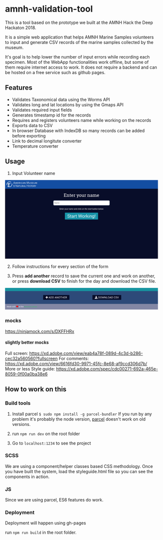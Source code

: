 # amnh-validation-tool

This is a tool based on the prototype we built at the AMNH Hack the Deep Hackaton 2018.

It is a simple web application that helps AMNH Marine Samples volunteers to input and generate CSV records of
the marine samples collected by the museum.

It's goal is to help lower the number of input errors while recording each specimen.
Most of the WebApp functionalities work offline, but some of them require internet access to work.
It does not require a backend and can be hosted on a free service such as github pages.

## Features

* Validates Taxonomical data using the Worms API
* Validates long and lat locations by using the Gmaps API
* Validates required input fields
* Generates timestamp id for the records 
* Requires and registers volunteers name while working on the records
* Exports data to CSV 
* In browser Database with IndexDB so many records can be added before exporting
* Link to decimal longitute converter
* Temperature converter

## Usage

1. Input Volunteer name 

![intro](intro.png)

2. Follow instructions for every section of the form

3. Press **add another** record to save the current one and work on another, or press **download CSV** to finish for the day and download the CSV file.

![save](save.png)

### mocks

https://ninjamock.com/s/DXFFHRx

#### slightly better mocks

Full screen: https://xd.adobe.com/view/eab4a78f-089d-4c3d-b286-cec32a560560?fullscreen
For comments: https://xd.adobe.com/view/6616fd30-9971-45fc-8e68-af9ccd306d7b/
More or less Style guide: https://xd.adobe.com/spec/cdc00271-692a-465e-8059-0f00a0ba38e6

## How to work on this

### Build tools

1.  Install parcel `$ sudo npm install -g parcel-bundler` If you run by any problem it's probably the node version, [parcel](https://parceljs.org/) doesn't work on old versions.

2.  run `npm run dev` on the root folder
3.  Go to `localhost:1234` to see the project

### SCSS

We are using a component/helper classes based CSS methodology. Once you have built the system, load the styleguide.html file so you can see the components in action.

### JS

Since we are using parcel, ES6 features do work.

### Deployment

Deployment will happen using gh-pages

run `npm run build` in the root folder.
